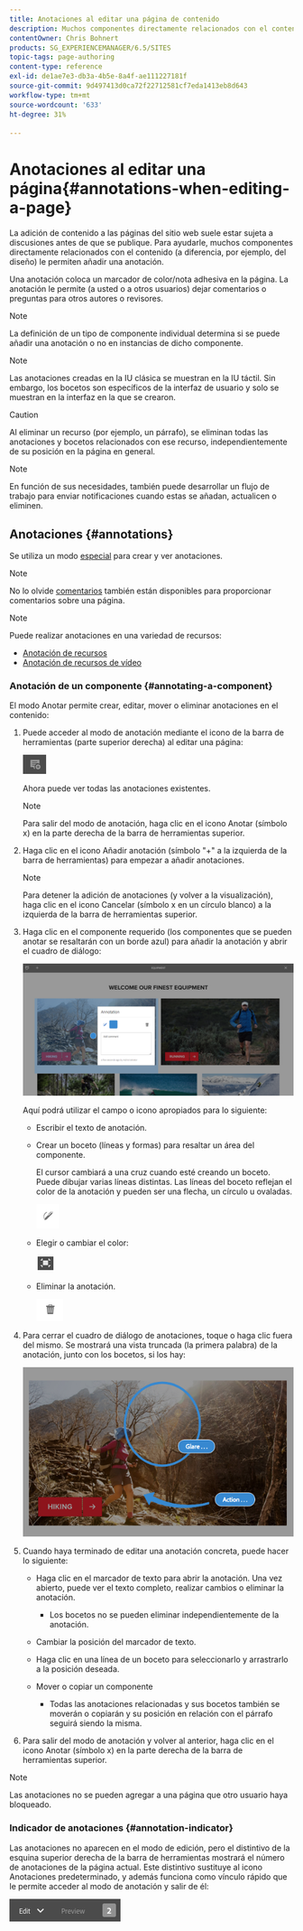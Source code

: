 ```yaml
---
title: Anotaciones al editar una página de contenido
description: Muchos componentes directamente relacionados con el contenido permiten añadir una anotación.
contentOwner: Chris Bohnert
products: SG_EXPERIENCEMANAGER/6.5/SITES
topic-tags: page-authoring
content-type: reference
exl-id: de1ae7e3-db3a-4b5e-8a4f-ae111227181f
source-git-commit: 9d497413d0ca72f22712581cf7eda1413eb8d643
workflow-type: tm+mt
source-wordcount: '633'
ht-degree: 31%

---
```


# Anotaciones al editar una página{#annotations-when-editing-a-page}

La adición de contenido a las páginas del sitio web suele estar sujeta a discusiones antes de que se publique. Para ayudarle, muchos componentes directamente relacionados con el contenido (a diferencia, por ejemplo, del diseño) le permiten añadir una anotación.

Una anotación coloca un marcador de color/nota adhesiva en la página. La anotación le permite (a usted o a otros usuarios) dejar comentarios o preguntas para otros autores o revisores.

>[!NOTE]
>
>La definición de un tipo de componente individual determina si se puede añadir una anotación o no en instancias de dicho componente.

>[!NOTE]
>
>Las anotaciones creadas en la IU clásica se muestran en la IU táctil. Sin embargo, los bocetos son específicos de la interfaz de usuario y solo se muestran en la interfaz en la que se crearon.

>[!CAUTION]
>
>Al eliminar un recurso (por ejemplo, un párrafo), se eliminan todas las anotaciones y bocetos relacionados con ese recurso, independientemente de su posición en la página en general.

>[!NOTE]
>
>En función de sus necesidades, también puede desarrollar un flujo de trabajo para enviar notificaciones cuando estas se añadan, actualicen o eliminen.

## Anotaciones {#annotations}

Se utiliza un modo [especial](/help/sites-authoring/author-environment-tools.md#page-modes) para crear y ver anotaciones.

>[!NOTE]
>
>No lo olvide [comentarios](/help/sites-authoring/basic-handling.md#timeline) también están disponibles para proporcionar comentarios sobre una página.

>[!NOTE]
>
>Puede realizar anotaciones en una variedad de recursos:
>
>* [Anotación de recursos](/help/assets/manage-assets.md#annotating)
>* [Anotación de recursos de vídeo](/help/assets/managing-video-assets.md#annotate-video-assets)
>

### Anotación de un componente {#annotating-a-component}

El modo Anotar permite crear, editar, mover o eliminar anotaciones en el contenido:

1. Puede acceder al modo de anotación mediante el icono de la barra de herramientas (parte superior derecha) al editar una página:

   ![Anotar](do-not-localize/screen_shot_2018-03-22at110414.png)

   Ahora puede ver todas las anotaciones existentes.

   >[!NOTE]
   >
   >Para salir del modo de anotación, haga clic en el icono Anotar (símbolo x) en la parte derecha de la barra de herramientas superior.

1. Haga clic en el icono Añadir anotación (símbolo &quot;+&quot; a la izquierda de la barra de herramientas) para empezar a añadir anotaciones.

   >[!NOTE]
   >
   >Para detener la adición de anotaciones (y volver a la visualización), haga clic en el icono Cancelar (símbolo x en un círculo blanco) a la izquierda de la barra de herramientas superior.

1. Haga clic en el componente requerido (los componentes que se pueden anotar se resaltarán con un borde azul) para añadir la anotación y abrir el cuadro de diálogo:

   ![screen_shot_2018-03-22at110606](assets/screen_shot_2018-03-22at110606.png)

   Aquí podrá utilizar el campo o icono apropiados para lo siguiente:

   * Escribir el texto de anotación.
   * Crear un boceto (líneas y formas) para resaltar un área del componente.

     El cursor cambiará a una cruz cuando esté creando un boceto. Puede dibujar varias líneas distintas. Las líneas del boceto reflejan el color de la anotación y pueden ser una flecha, un círculo u ovaladas.

     ![Bosquejar](do-not-localize/screen_shot_2018-03-22at110640.png)

   * Elegir o cambiar el color:

     ![Elegir/cambiar color](do-not-localize/chlimage_1-19.png)

   * Eliminar la anotación.

     ![Eliminar anotación](do-not-localize/screen_shot_2018-03-22at110647.png)

1. Para cerrar el cuadro de diálogo de anotaciones, toque o haga clic fuera del mismo. Se mostrará una vista truncada (la primera palabra) de la anotación, junto con los bocetos, si los hay:

   ![screen_shot_2018-03-22at110850](assets/screen_shot_2018-03-22at110850.png)

1. Cuando haya terminado de editar una anotación concreta, puede hacer lo siguiente:

   * Haga clic en el marcador de texto para abrir la anotación. Una vez abierto, puede ver el texto completo, realizar cambios o eliminar la anotación.

      * Los bocetos no se pueden eliminar independientemente de la anotación.

   * Cambiar la posición del marcador de texto.
   * Haga clic en una línea de un boceto para seleccionarlo y arrastrarlo a la posición deseada.
   * Mover o copiar un componente

      * Todas las anotaciones relacionadas y sus bocetos también se moverán o copiarán y su posición en relación con el párrafo seguirá siendo la misma.

1. Para salir del modo de anotación y volver al anterior, haga clic en el icono Anotar (símbolo x) en la parte derecha de la barra de herramientas superior.

>[!NOTE]
>
>Las anotaciones no se pueden agregar a una página que otro usuario haya bloqueado.

### Indicador de anotaciones {#annotation-indicator}

Las anotaciones no aparecen en el modo de edición, pero el distintivo de la esquina superior derecha de la barra de herramientas mostrará el número de anotaciones de la página actual. Este distintivo sustituye al icono Anotaciones predeterminado, y además funciona como vínculo rápido que le permite acceder al modo de anotación y salir de él:

![Indicador de anotaciones](assets/chlimage_1-242.png)
